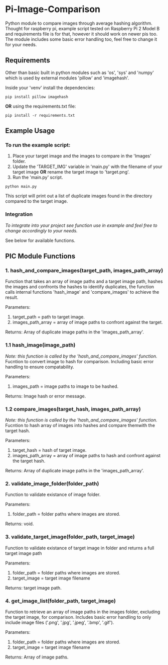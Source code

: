# Pi-Image-Comparison
Python module to compare images through average hashing algorithm. 
Thought for raspberry pi, example script tested on Raspberry Pi 2 Model B and requirements file is for that, however it should work on newer pis too.
The module includes some basic error handling too, feel free to change it for your needs.

## Requirements
Other than basic built in python modules such as 'os', 'sys' and 'numpy' which is used by external modules 'pillow' and 'imagehash'.

Inside your 'venv' install the dependencies:
```
pip install pillow imagehash
```
**OR** using the requirements.txt file:
```
pip install -r requirements.txt
```

## Example Usage
### To run the example script:
1. Place your target image and the images to compare in the 'Images' folder.
2. Update the 'TARGET_IMG' variable in 'main.py' with the filename of your target image **OR** rename the target image to 'target.png'.
3. Run the 'main.py' script.
```
python main.py
```
This script will print out a list of duplicate images found in the directory compared to the target image.

### Integration
*To integrate into your project see function use in example and feel free to change accordingly to your needs.*

See below for available functions.

## PIC Module Functions
### 1. hash_and_compare_images(target_path, images_path_array)
Function that takes an array of image paths and a target image path, hashes the images and confronts the hashes to identify duplicates, the function calls internal functions 'hash_image' and 'compare_images' to achieve the result.

Parameters:
1. target_path = path to target image.
2. images_path_array = array of image paths to confront against the target.

Returns:
Array of duplicate image paths in the 'images_path_array'.

### 1.1 hash_image(image_path)
*Note: this function is called by the 'hash_and_compare_images' function.*
Fucntion to convert image to hash for comparison. Including basic error handling to ensure compatability.

Parameters:
1. images_path = image paths to image to be hashed.

Returns:
Image hash or error message.

### 1.2 compare_images(target_hash, images_path_array)
*Note: this function is called by the 'hash_and_compare_images' function.*
Fucntion to hash array of images into hashes and compare themwith the target hash.

Parameters:
1. target_hash = hash of target image.
2. images_path_array = array of image paths to hash and confront against the target hash.

Returns:
Array of duplicate image paths in the 'images_path_array'.

### 2. validate_image_folder(folder_path)
Function to validate existance of image folder.

Parameters:
1. folder_path = folder paths where images are stored.

Returns:
void.

### 3. validate_target_image(folder_path, target_image)
Function to validate existance of target image in folder and returns a full target image path

Parameters:
1. folder_path = folder paths where images are stored.
2. target_image = target image filename

Returns:
target image path.

### 4. get_image_list(folder_path, target_image)
Function to retrieve an array of image paths in the images folder, excluding the target image, for comparison.
Includes basic error handling to only include image files ('.png', '.jpg', '.jpeg', '.bmp', '.gif').

Parameters:
1. folder_path = folder paths where images are stored.
2. target_image = target image filename

Returns:
Array of image paths.
